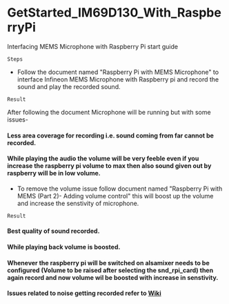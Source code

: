 # GetStarted_IM69D130_With_RaspberryPi
Interfacing MEMS Microphone with Raspberry Pi start guide

```
Steps
```

* Follow the document named "Raspberry Pi with MEMS Microphone" to interface Infineon MEMS Microphone with Raspberry pi and record the sound and play the recorded sound.

```
Result
```

After following the document Microphone will be running but with some issues-
#### Less area coverage for recording i.e. sound coming from far cannot be recorded.
#### While playing the audio the volume will be very feeble even if you increase the raspberry pi volume to max then also sound given 	     out by raspberry will be in low volume.

* To remove the volume issue follow document named "Raspberry Pi with MEMS (Part 2)- Adding volume control" this will boost up the volume and increase the senstivity of microphone.

```
Result
```
#### Best quality of sound recorded.
#### While playing back volume is boosted.
#### Whenever the raspberry pi will be switched on alsamixer needs to be configured (Volume to be raised after selecting the 		snd_rpi_card) then again record and now volume wil be boosted with increase in senstivity. 



#### Issues related to noise getting recorded refer to [Wiki](https://github.com/Infineon/GetStarted_IM69D130_With_RaspberryPi/wiki)
